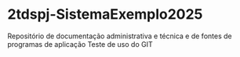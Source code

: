 # 2tdspj-SistemaExemplo2025
Repositório de documentação administrativa e técnica e de fontes de programas de aplicação 
Teste de uso do GIT 
